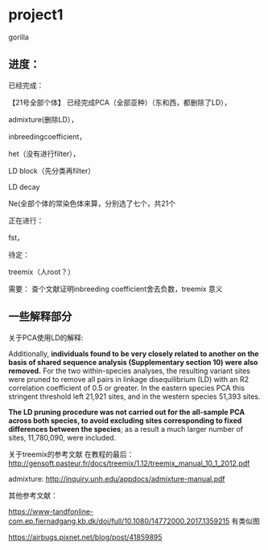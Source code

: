 # project1
gorilla

## 进度：

已经完成：

【21号全部个体】
已经完成PCA（全部亚种）（东和西，都删除了LD），

admixture(删除LD），


inbreedingcoefficient，

het（没有进行filter），

LD block（先分类再filter）

LD decay

Ne(全部个体的常染色体来算，分别选了七个，共21个

正在进行：

fst，

待定：

treemix（人root？）

需要： 查个文献证明inbreeding coefficient舍去负数，treemix 意义


## 一些解释部分

关于PCA使用LD的解释:

Additionally, **individuals found to be very closely related to another on the basis of shared sequence analysis (Supplementary section 10) were also removed.** For the two within-species analyses, the resulting variant sites were pruned to remove all pairs in linkage disequilibrium (LD) with an R2 correlation coefficient of 0.5 or greater. In the eastern species PCA this stringent threshold left 21,921 sites, and in the western species 51,393 sites. 

**The LD pruning procedure was not carried out for the all-sample PCA across both species, to avoid excluding sites corresponding to fixed differences between the species**; as a result a much larger number of sites, 11,780,090, were included.


关于treemix的参考文献
在教程的最后：
http://gensoft.pasteur.fr/docs/treemix/1.12/treemix_manual_10_1_2012.pdf

admixture:
http://inquiry.unh.edu/appdocs/admixture-manual.pdf

其他参考文献：

https://www-tandfonline-com.ep.fjernadgang.kb.dk/doi/full/10.1080/14772000.2017.1359215  有类似图

https://airbugs.pixnet.net/blog/post/41859895
